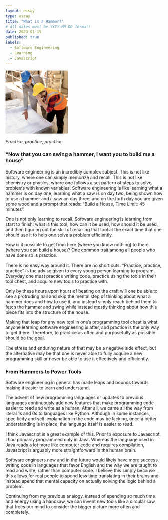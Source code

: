 ```yaml
---
layout: essay
type: essay
title: "What is a Hammer?"
# All dates must be YYYY-MM-DD format!
date: 2023-01-15
published: true
labels:
  - Software Engineering
  - Learning
  - Javascript
---
```


<img width="200px" class="rounded float-start pe-4" src="../img/construction-confusion.jpeg">

*Practice, practice, practice*



### “Now that you can swing a hammer, I want you to build me a house”

Software engineering is an incredibly complex subject. This is not like history, where one can simply memorize and recall. This is not like chemistry or physics, where one follows a set pattern of steps to solve problems with known variables. Software engineering is like learning what a hammer is on day one, learning what a saw is on day two, being shown how to use a hammer and a saw on day three, and on the forth day you are given some wood and a prompt that reads: “Build a House, Time Limit: 45 minutes”.

One is not only learning to recall. Software engineering is learning from start to finish: what is this tool, how can it be used, how should it be used, and then figuring out the skill of recalling that tool at the exact time that one should use it to help one solve a problem efficiently.
  
How is it possible to get from here (where you know nothing) to there (where you can build a house)? One common trait among all people who have done so is practice.

There is no easy way around it. There are no short cuts. “Practice, practice, practice” is the advise given to every young person learning to program. Everyday one must practice writing code, practice using the tools in their tool chest, and acquire new tools to practice with.

Only by these hours upon hours of beating on the craft will one be able to see a protruding nail and skip the mental step of thinking about what a hammer does and how to use it, and instead simply reach behind them to fetch the hammer and swing while instead mostly thinking about how this piece fits into the structure of the house.

Making that leap for any new tool in one’s programming tool chest is what anyone learning software engineering is after, and practice is the only way to get there. Therefore, to practice as often and purposefully as possible should be the goal.

The stress and enduring nature of that may be a negative side effect, but the alternative may be that one is never able to fully acquire a new programming skill or never be able to use it effectively and efficiently.
  
### From Hammers to Power Tools

Software engineering in general has made leaps and bounds towards making it easier to learn and understand.

The advent of new programming languages or updates to previous languages continuously add new features that make programming code easier to read and write as a human. After all, we came all the way from literal 1s and 0s to languages like Python. Although in some instances, specificity and self-explanation in the code may be lacking, once a better understanding is in place, the language itself is easier to read.

I think Javascript is a great example of this. Prior to exposure to Javascript, I had primarily programmed only in Java. Whereas the language used in Java reads a lot more like computer code and requires compilation, Javascript is arguably more straightforward in the human brain.

Software engineers now and in the future would likely have more success writing code in languages that favor English and the way we are taught to read and write, rather than computer code. I believe this simply because this allows for real people to spend less time translating in their brains and instead spend that mental capacity on actually solving the logic behind a problem.

Continuing from my previous analogy, instead of spending so much time and energy using a handsaw, we can invent new tools like a circular saw that frees our mind to consider the bigger picture more often and completely.


